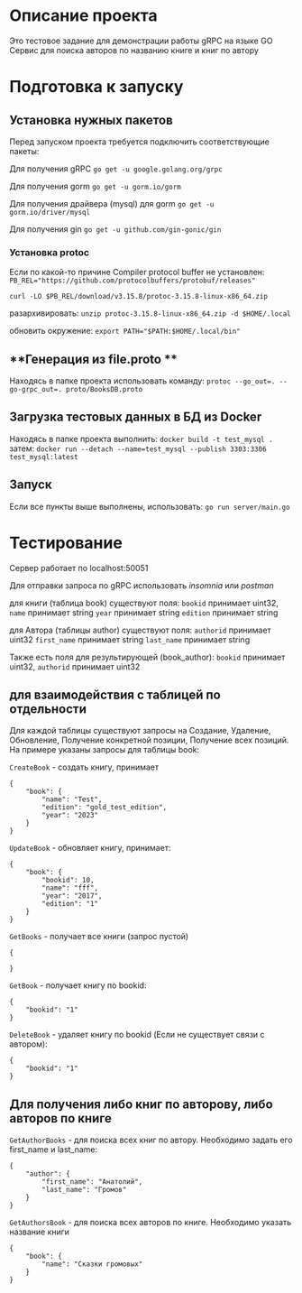 # **Описание проекта**
Это тестовое задание для демонстрации работы gRPC на языке GO
Сервис для поиска авторов по названию книге и книг по автору

# **Подготовка к запуску**
## **Установка нужных пакетов**
Перед запуском проекта требуется подключить соответствующие пакеты:

Для получения gRPC
`go get -u google.golang.org/grpc`

Для получения gorm
`go get -u gorm.io/gorm `

Для получения драйвера (mysql) для gorm
`go get -u gorm.io/driver/mysql`

Для получения gin
`go get -u github.com/gin-gonic/gin`

### **Установка protoc**
Если по какой-то причине Compiler protocol buffer не установлен:
`PB_REL="https://github.com/protocolbuffers/protobuf/releases"`

`curl -LO $PB_REL/download/v3.15.8/protoc-3.15.8-linux-x86_64.zip`

разархивировать:
`unzip protoc-3.15.8-linux-x86_64.zip -d $HOME/.local`

обновить окружение:
`export PATH="$PATH:$HOME/.local/bin"`

## **Генерация из file.proto **
Находясь в папке проекта использовать команду:
`protoc --go_out=. --go-grpc_out=. proto/BooksDB.proto`

## **Загрузка тестовых данных в БД из Docker**
Находясь в папке проекта выполнить:
`docker build -t test_mysql .`
затем:
`docker run --detach --name=test_mysql --publish 3303:3306 test_mysql:latest`

## Запуск
Если все пункты выше выполнены, использовать:
`go run server/main.go`

# Тестирование
Сервер работает по localhost:50051

Для отправки запроса по gRPC использовать *insomnia* или *postman*

для книги (таблица book) существуют поля:
`bookid` принимает uint32,
`name` принимает string
`year` принимает string
`edition` принимает string

для Автора (таблицы author) существуют поля:
`authorid` принимает uint32
`first_name` принимает string
`last_name` принимает string

Также есть поля для результирующей (book_author):
`bookid` принимает uint32,
`authorid` принимает uint32

## для взаимодействия с таблицей по отдельности
Для каждой таблицы существуют запросы на Создание, Удаление, Обновление, Получение конкретной позиции, Получение всех позиций. На примере указаны запросы для таблицы book:

`CreateBook` - создать книгу, принимает
```
{
    "book": {
        "name": "Test",
        "edition": "gold_test_edition",
        "year": "2023"
    }
}
```

`UpdateBook` - обновляет книгу, принимает:
```
{
    "book": {
        "bookid": 10,
        "name": "fff",
        "year": "2017",
        "edition": "1"
    }
}
```
`GetBooks` - получает все книги (запрос пустой)
```
{

}
```

`GetBook` - получает книгу по bookid:
```
{
    "bookid": "1"
}
```

`DeleteBook` - удаляет книгу по bookid (Если не существует связи с автором):
```
{
    "bookid": "1"
}
```
## Для получения либо книг по авторову, либо авторов по книге
`GetAuthorBooks` - для поиска всех книг по автору. Необходимо задать его first_name и last_name:
```
{
    "author": {
        "first_name": "Анатолий",
        "last_name": "Громов"
    }
}
```

`GetAuthorsBook` - для поиска всех авторов по книге. Необходимо указать название книги
```
{
    "book": {
        "name": "Сказки громовых"
    }
}
```

